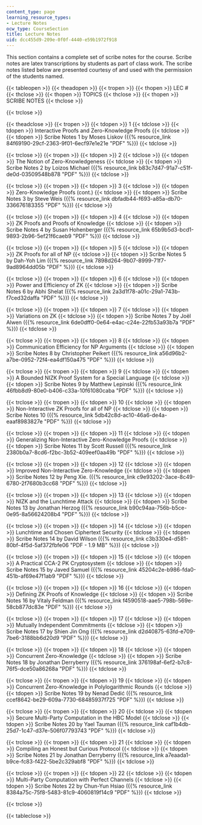 ```yaml
---
content_type: page
learning_resource_types:
- Lecture Notes
ocw_type: CourseSection
title: Lecture Notes
uid: dcc455d9-209e-0f0f-4440-e59b1972f918
---
```


This section contains a complete set of scribe notes for the course. Scribe notes are latex transcriptions by students as part of class work. The scribe notes listed below are presented courtesy of and used with the permission of the students named.

{{< tableopen >}}
{{< theadopen >}}
{{< tropen >}}
{{< thopen >}}
LEC #
{{< thclose >}}
{{< thopen >}}
TOPICS
{{< thclose >}}
{{< thopen >}}
SCRIBE NOTES
{{< thclose >}}

{{< trclose >}}

{{< theadclose >}}
{{< tropen >}}
{{< tdopen >}}
1
{{< tdclose >}}
{{< tdopen >}}
Interactive Proofs and Zero-Knowledge Proofs
{{< tdclose >}}
{{< tdopen >}}
Scribe Notes 1 by Moses Liskov ({{% resource_link 84f69190-29cf-2363-9f01-6ecf97e1e21e "PDF" %}})
{{< tdclose >}}

{{< trclose >}}
{{< tropen >}}
{{< tdopen >}}
2
{{< tdclose >}}
{{< tdopen >}}
The Notion of Zero-Knowledgeness
{{< tdclose >}}
{{< tdopen >}}
Scribe Notes 2 by Loizos Michael ({{% resource_link b83c7d47-91a7-c51f-de0d-03509548b878 "PDF" %}})
{{< tdclose >}}

{{< trclose >}}
{{< tropen >}}
{{< tdopen >}}
3
{{< tdclose >}}
{{< tdopen >}}
Zero-Knowledge Proofs (cont.)
{{< tdclose >}}
{{< tdopen >}}
Scribe Notes 3 by Steve Weis ({{% resource_link dbfadb44-f693-a85a-db70-336676183355 "PDF" %}})
{{< tdclose >}}

{{< trclose >}}
{{< tropen >}}
{{< tdopen >}}
4
{{< tdclose >}}
{{< tdopen >}}
ZK Proofs and Proofs of Knowledge
{{< tdclose >}}
{{< tdopen >}}
Scribe Notes 4 by Susan Hohenberger ({{% resource_link 65b9b5d3-bcd1-9893-2b96-5ef21f6caeb9 "PDF" %}})
{{< tdclose >}}

{{< trclose >}}
{{< tropen >}}
{{< tdopen >}}
5
{{< tdclose >}}
{{< tdopen >}}
ZK Proofs for all of NP
{{< tdclose >}}
{{< tdopen >}}
Scribe Notes 5 by Dah-Yoh Lim ({{% resource_link 7898d264-9b07-8999-71f7-9ad8964dd05b "PDF" %}})
{{< tdclose >}}

{{< trclose >}}
{{< tropen >}}
{{< tdopen >}}
6
{{< tdclose >}}
{{< tdopen >}}
Power and Efficiency of ZK
{{< tdclose >}}
{{< tdopen >}}
Scribe Notes 6 by Abhi Shelat ({{% resource_link 2a3d1f78-a01c-29a1-743b-f7ced32daffa "PDF" %}})
{{< tdclose >}}

{{< trclose >}}
{{< tropen >}}
{{< tdopen >}}
7
{{< tdclose >}}
{{< tdopen >}}
Variations on ZK
{{< tdclose >}}
{{< tdopen >}}
Scribe Notes 7 by Joël Alwen ({{% resource_link 6de0dff0-0e64-e4ac-c24e-22fb53a93b7a "PDF" %}})
{{< tdclose >}}

{{< trclose >}}
{{< tropen >}}
{{< tdopen >}}
8
{{< tdclose >}}
{{< tdopen >}}
Communication Efficiency for NP Arguments
{{< tdclose >}}
{{< tdopen >}}
Scribe Notes 8 by Christopher Peikert ({{% resource_link a56d96b2-a7be-0952-72f4-ea4df150a475 "PDF" %}})
{{< tdclose >}}

{{< trclose >}}
{{< tropen >}}
{{< tdopen >}}
9
{{< tdclose >}}
{{< tdopen >}}
A Bounded NIZK Proof System for a Special Language
{{< tdclose >}}
{{< tdopen >}}
Scribe Notes 9 by Matthew Lepinski ({{% resource_link 46fbb8d9-80e0-b406-c33a-10f61080caba "PDF" %}})
{{< tdclose >}}

{{< trclose >}}
{{< tropen >}}
{{< tdopen >}}
10
{{< tdclose >}}
{{< tdopen >}}
Non-Interactive ZK Proofs for all of NP
{{< tdclose >}}
{{< tdopen >}}
Scribe Notes 10 ({{% resource_link 5db42c8d-ac10-46a6-de4a-eaaf8983827e "PDF" %}})
{{< tdclose >}}

{{< trclose >}}
{{< tropen >}}
{{< tdopen >}}
11
{{< tdclose >}}
{{< tdopen >}}
Generalizing Non-Interactive Zero-Knowledge Proofs
{{< tdclose >}}
{{< tdopen >}}
Scribe Notes 11 by Scott Russell ({{% resource_link 2380b0a7-8cd6-f2bc-3b52-409eef0aa49b "PDF" %}})
{{< tdclose >}}

{{< trclose >}}
{{< tropen >}}
{{< tdopen >}}
12
{{< tdclose >}}
{{< tdopen >}}
Improved Non-Interactive Zero-Knowledge
{{< tdclose >}}
{{< tdopen >}}
Scribe Notes 12 by Peng Xie. ({{% resource_link c9e93202-3ace-8c49-6780-2f7680b3cc68 "PDF" %}})
{{< tdclose >}}

{{< trclose >}}
{{< tropen >}}
{{< tdopen >}}
13
{{< tdclose >}}
{{< tdopen >}}
NIZK and the Lunchtime Attack
{{< tdclose >}}
{{< tdopen >}}
Scribe Notes 13 by Jonathan Herzog ({{% resource_link b90c94aa-756b-b5ce-0e95-8a56624208b4 "PDF" %}})
{{< tdclose >}}

{{< trclose >}}
{{< tropen >}}
{{< tdopen >}}
14
{{< tdclose >}}
{{< tdopen >}}
Lunchtime and Chosen Ciphertext Security
{{< tdclose >}}
{{< tdopen >}}
Scribe Notes 14 by David Wilson ({{% resource_link c3b330e4-d581-80bf-4f5d-5af372fbfe06 "PDF - 1.9 MB" %}})
{{< tdclose >}}

{{< trclose >}}
{{< tropen >}}
{{< tdopen >}}
15
{{< tdclose >}}
{{< tdopen >}}
A Practical CCA-2 PK Cryptosystem
{{< tdclose >}}
{{< tdopen >}}
Scribe Notes 15 by Javed Samuel ({{% resource_link 45204c2e-b986-fda0-451b-af69e47f1ab9 "PDF" %}})
{{< tdclose >}}

{{< trclose >}}
{{< tropen >}}
{{< tdopen >}}
16
{{< tdclose >}}
{{< tdopen >}}
Defining ZK Proofs of Knowledge
{{< tdclose >}}
{{< tdopen >}}
Scribe Notes 16 by Vitaly Feldman ({{% resource_link f4590518-aae5-798b-569e-58cb877dc83e "PDF" %}})
{{< tdclose >}}

{{< trclose >}}
{{< tropen >}}
{{< tdopen >}}
17
{{< tdclose >}}
{{< tdopen >}}
Mutually Independent Commitments
{{< tdclose >}}
{{< tdopen >}}
Scribe Notes 17 by Shien Jin Ong ({{% resource_link d2d40875-63fd-e709-7be6-3188bb6d20d9 "PDF" %}})
{{< tdclose >}}

{{< trclose >}}
{{< tropen >}}
{{< tdopen >}}
18
{{< tdclose >}}
{{< tdopen >}}
Concurrent Zero-Knowledge
{{< tdclose >}}
{{< tdopen >}}
Scribe Notes 18 by Jonathan Derryberry ({{% resource_link 376198af-6ef2-b7c8-76f5-dce50a86268a "PDF" %}})
{{< tdclose >}}

{{< trclose >}}
{{< tropen >}}
{{< tdopen >}}
19
{{< tdclose >}}
{{< tdopen >}}
Concurrent Zero-Knowledge in Polylogarithmic Rounds
{{< tdclose >}}
{{< tdopen >}}
Scribe Notes 19 by Nenad Dedić ({{% resource_link ccef8642-be29-609a-7730-68485937f725 "PDF" %}})
{{< tdclose >}}

{{< trclose >}}
{{< tropen >}}
{{< tdopen >}}
20
{{< tdclose >}}
{{< tdopen >}}
Secure Multi-Party Computation in the HBC Model
{{< tdclose >}}
{{< tdopen >}}
Scribe Notes 20 by Yael Tauman ({{% resource_link caf1b4db-25d7-1c47-d37e-506f07793743 "PDF" %}})
{{< tdclose >}}

{{< trclose >}}
{{< tropen >}}
{{< tdopen >}}
21
{{< tdclose >}}
{{< tdopen >}}
Compiling an Honest but Curious Protocol
{{< tdclose >}}
{{< tdopen >}}
Scribe Notes 21 by Jonathan Derryberry ({{% resource_link a7eaada1-b9ce-fc83-f422-5be2c329abf8 "PDF" %}})
{{< tdclose >}}

{{< trclose >}}
{{< tropen >}}
{{< tdopen >}}
22
{{< tdclose >}}
{{< tdopen >}}
Multi-Party Computation with Perfect Channels
{{< tdclose >}}
{{< tdopen >}}
Scribe Notes 22 by Chun-Yun Hsiao ({{% resource_link 8384a75c-75f8-5483-81c9-4060819f14c9 "PDF" %}})
{{< tdclose >}}

{{< trclose >}}

{{< tableclose >}}